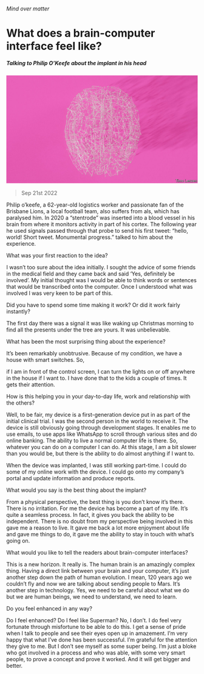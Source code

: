 ###### Mind over matter

# What does a brain-computer interface feel like? 

##### Talking to Philip O’Keefe about the implant in his head 

![image](images/20220924_TQD006.jpg) 

> Sep 21st 2022 

Philip o’keefe, a 62-year-old logistics worker and passionate fan of the Brisbane Lions, a local football team, also suffers from als, which has paralysed him. In 2020 a “stentrode” was inserted into a blood vessel in his brain from where it monitors activity in part of his cortex. The following year he used signals passed through that probe to send his first tweet: “hello, world! Short tweet. Monumental progress.”  talked to him about the experience.

 What was your first reaction to the idea?

 I wasn’t too sure about the idea initially. I sought the advice of some friends in the medical field and they came back and said ‘Yes, definitely be involved’. My initial thought was I would be able to think words or sentences that would be transcribed onto the computer. Once I understood what was involved I was very keen to be part of this. 

 Did you have to spend some time making it work? Or did it work fairly instantly?

 The first day there was a signal it was like waking up Christmas morning to find all the presents under the tree are yours. It was unbelievable. 

 What has been the most surprising thing about the experience? 

 It’s been remarkably unobtrusive. Because of my condition, we have a house with smart switches. So,

if I am in front of the control screen, I can turn the lights on or off anywhere in the house if I want to. I have done that to the kids a couple of times. It gets their attention. 

 How is this helping you in your day-to-day life, work and relationship with the others?

 Well, to be fair, my device is a first-generation device put in as part of the initial clinical trial. I was the second person in the world to receive it. The device is still obviously going through development stages. It enables me to use emails, to use apps like WhatsApp to scroll through various sites and do online banking. The ability to live a normal computer life is there. So, whatever you can do on a computer I can do. At this stage, I am a bit slower than you would be, but there is the ability to do almost anything if I want to.

When the device was implanted, I was still working part-time. I could do some of my online work with the device. I could go onto my company’s portal and update information and produce reports. 

 What would you say is the best thing about the implant? 

 From a physical perspective, the best thing is you don’t know it’s there. There is no irritation. For me the device has become a part of my life. It’s quite a seamless process. In fact, it gives you back the ability to be independent. There is no doubt from my perspective being involved in this gave me a reason to live. It gave me back a lot more enjoyment about life and gave me things to do, it gave me the ability to stay in touch with what’s going on.

 What would you like to tell the readers about brain-computer interfaces? 

 This is a new horizon. It really is. The human brain is an amazingly complex thing. Having a direct link between your brain and your computer, it’s just another step down the path of human evolution. I mean, 120 years ago we couldn’t fly and now we are talking about sending people to Mars. It’s another step in technology. Yes, we need to be careful about what we do but we are human beings, we need to understand, we need to learn. 

 Do you feel enhanced in any way? 

 Do I feel enhanced? Do I feel like Superman? No, I don’t. I do feel very fortunate through misfortune to be able to do this. I get a sense of pride when I talk to people and see their eyes open up in amazement. I’m very happy that what I’ve done has been successful. I’m grateful for the attention they give to me. But I don’t see myself as some super being. I’m just a bloke who got involved in a process and who was able, with some very smart people, to prove a concept and prove it worked. And it will get bigger and better.

